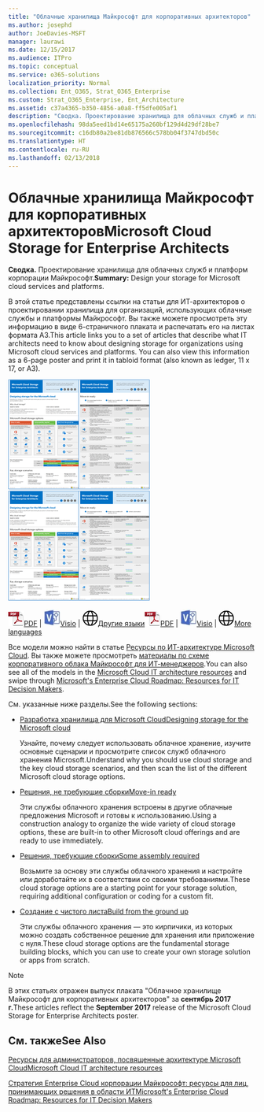 ```yaml
---
title: "Облачные хранилища Майкрософт для корпоративных архитекторов"
ms.author: josephd
author: JoeDavies-MSFT
manager: laurawi
ms.date: 12/15/2017
ms.audience: ITPro
ms.topic: conceptual
ms.service: o365-solutions
localization_priority: Normal
ms.collection: Ent_O365, Strat_O365_Enterprise
ms.custom: Strat_O365_Enterprise, Ent_Architecture
ms.assetid: c37a4365-b350-4856-a0a8-ff5dfe005af1
description: "Сводка. Проектирование хранилища для облачных служб и платформ корпорации Майкрософт."
ms.openlocfilehash: 98da5eed1bd14e65175a260bf129d4d29df28be7
ms.sourcegitcommit: c16db80a2be81db876566c578bb04f3747dbd50c
ms.translationtype: HT
ms.contentlocale: ru-RU
ms.lasthandoff: 02/13/2018
---
```

# <a name="microsoft-cloud-storage-for-enterprise-architects"></a><span data-ttu-id="7afec-103">Облачные хранилища Майкрософт для корпоративных архитекторов</span><span class="sxs-lookup"><span data-stu-id="7afec-103">Microsoft Cloud Storage for Enterprise Architects</span></span>

 <span data-ttu-id="7afec-104">**Сводка.** Проектирование хранилища для облачных служб и платформ корпорации Майкрософт.</span><span class="sxs-lookup"><span data-stu-id="7afec-104">**Summary:** Design your storage for Microsoft cloud services and platforms.</span></span>
  
<span data-ttu-id="7afec-p101">В этой статье представлены ссылки на статьи для ИТ-архитекторов о проектировании хранилища для организаций, использующих облачные службы и платформы Майкрософт. Вы также можете просмотреть эту информацию в виде 6-страничного плаката и распечатать его на листах формата A3.</span><span class="sxs-lookup"><span data-stu-id="7afec-p101">This article links you to a set of articles that describe what IT architects need to know about designing storage for organizations using Microsoft cloud services and platforms. You can also view this information as a 6-page poster and print it in tabloid format (also known as ledger, 11 x 17, or A3).</span></span>
  
<span data-ttu-id="7afec-107">[![Эскиз: модель хранения в облаке Майкрософт](images/0d4e2eb9-1109-4b3b-bf9e-2f3eff2e2cc4.png)  
](https://www.microsoft.com/download/details.aspx?id=49552)</span><span class="sxs-lookup"><span data-stu-id="7afec-107">[![Thumb image for Microsoft cloud storage model](images/0d4e2eb9-1109-4b3b-bf9e-2f3eff2e2cc4.png)  
](https://www.microsoft.com/download/details.aspx?id=49552)</span></span>
  
<span data-ttu-id="7afec-108">![PDF-файл](images/ITPro_Other_PDFicon.png)[PDF](https://go.microsoft.com/fwlink/p/?linkid=842079) | ![Файл Visio](images/ITPro_Other_VisioIcon.jpg)[Visio](https://go.microsoft.com/fwlink/p/?linkid=842080) | ![Страница с версиями на других языках](images/e16c992d-b0f8-48ae-bf44-db7a9fcaab9e.png)[Другие языки](https://www.microsoft.com/download/details.aspx?id=49552)</span><span class="sxs-lookup"><span data-stu-id="7afec-108">![PDF file](images/ITPro_Other_PDFicon.png)[PDF](https://go.microsoft.com/fwlink/p/?linkid=842079) | ![Visio file](images/ITPro_Other_VisioIcon.jpg)[Visio](https://go.microsoft.com/fwlink/p/?linkid=842080) | ![See a page with versions in additional languages](images/e16c992d-b0f8-48ae-bf44-db7a9fcaab9e.png)[More languages](https://www.microsoft.com/download/details.aspx?id=49552)</span></span>
  
<span data-ttu-id="7afec-109">Все модели можно найти в статье [Ресурсы по ИТ-архитектуре Microsoft Cloud](microsoft-cloud-it-architecture-resources.md). Вы также можете просмотреть [материалы по схеме корпоративного облака Майкрософт для ИТ-менеджеров](https://aka.ms/cloudarchitecture).</span><span class="sxs-lookup"><span data-stu-id="7afec-109">You can also see all of the models in the [Microsoft Cloud IT architecture resources](microsoft-cloud-it-architecture-resources.md) and swipe through [Microsoft's Enterprise Cloud Roadmap: Resources for IT Decision Makers](https://aka.ms/cloudarchitecture).</span></span>
  
<span data-ttu-id="7afec-110">См. указанные ниже разделы.</span><span class="sxs-lookup"><span data-stu-id="7afec-110">See the following sections:</span></span>
  
- [<span data-ttu-id="7afec-111">Разработка хранилища для Microsoft Cloud</span><span class="sxs-lookup"><span data-stu-id="7afec-111">Designing storage for the Microsoft cloud</span></span>](designing-storage-for-the-microsoft-cloud.md)
    
    <span data-ttu-id="7afec-112">Узнайте, почему следует использовать облачное хранение, изучите основные сценарии и просмотрите список служб облачного хранения Microsoft.</span><span class="sxs-lookup"><span data-stu-id="7afec-112">Understand why you should use cloud storage and the key cloud storage scenarios, and then scan the list of the different Microsoft cloud storage options.</span></span>
    
- [<span data-ttu-id="7afec-113">Решения, не требующие сборки</span><span class="sxs-lookup"><span data-stu-id="7afec-113">Move-in ready</span></span>](move-in-ready.md)
    
    <span data-ttu-id="7afec-114">Эти службы облачного хранения встроены в другие облачные предложения Microsoft и готовы к использованию.</span><span class="sxs-lookup"><span data-stu-id="7afec-114">Using a construction analogy to organize the wide variety of cloud storage options, these are built-in to other Microsoft cloud offerings and are ready to use immediately.</span></span>
    
- [<span data-ttu-id="7afec-115">Решения, требующие сборки</span><span class="sxs-lookup"><span data-stu-id="7afec-115">Some assembly required</span></span>](some-assembly-required.md)
    
    <span data-ttu-id="7afec-116">Возьмите за основу эти службы облачного хранения и настройте или доработайте их в соответствии со своими требованиями.</span><span class="sxs-lookup"><span data-stu-id="7afec-116">These cloud storage options are a starting point for your storage solution, requiring additional configuration or coding for a custom fit.</span></span>
    
- [<span data-ttu-id="7afec-117">Создание с чистого листа</span><span class="sxs-lookup"><span data-stu-id="7afec-117">Build from the ground up</span></span>](build-from-the-ground-up.md)
    
    <span data-ttu-id="7afec-118">Эти службы облачного хранения — это кирпичики, из которых можно создать собственное решение для хранения или приложение с нуля.</span><span class="sxs-lookup"><span data-stu-id="7afec-118">These cloud storage options are the fundamental storage building blocks, which you can use to create your own storage solution or apps from scratch.</span></span>
    
> [!NOTE]
> <span data-ttu-id="7afec-119">В этих статьях отражен выпуск плаката "Облачное хранилище Майкрософт для корпоративных архитекторов" за **сентябрь 2017 г.**</span><span class="sxs-lookup"><span data-stu-id="7afec-119">These articles reflect the **September 2017** release of the Microsoft Cloud Storage for Enterprise Architects poster.</span></span>
  
## <a name="see-also"></a><span data-ttu-id="7afec-120">См. также</span><span class="sxs-lookup"><span data-stu-id="7afec-120">See Also</span></span>

[<span data-ttu-id="7afec-121">Ресурсы для администраторов, посвященные архитектуре Microsoft Cloud</span><span class="sxs-lookup"><span data-stu-id="7afec-121">Microsoft Cloud IT architecture resources</span></span>](microsoft-cloud-it-architecture-resources.md)

[<span data-ttu-id="7afec-122">Стратегия Enterprise Cloud корпорации Майкрософт: ресурсы для лиц, принимающих решения в области ИТ</span><span class="sxs-lookup"><span data-stu-id="7afec-122">Microsoft's Enterprise Cloud Roadmap: Resources for IT Decision Makers</span></span>](https://sway.com/FJ2xsyWtkJc2taRD)



